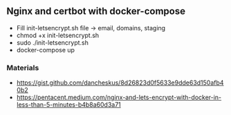 ## Nginx and certbot with docker-compose

- Fill init-letsencrypt.sh file -> email, domains, staging
- chmod +x init-letsencrypt.sh
- sudo ./init-letsencrypt.sh
- docker-compose up

### Materials
- https://gist.github.com/dancheskus/8d26823d0f5633e9dde63d150afb40b2
- https://pentacent.medium.com/nginx-and-lets-encrypt-with-docker-in-less-than-5-minutes-b4b8a60d3a71
